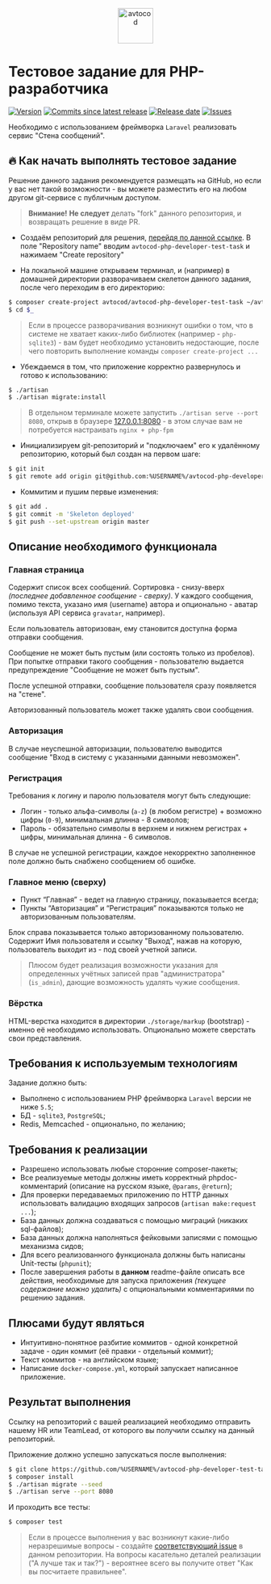 <p align="center">
  <img alt="avtocod" src="https://avatars1.githubusercontent.com/u/32733112?s=70&v=4" width="70" height="70" />
</p>

# Тестовое задание для PHP-разработчика

[![Version][badge_php_version]][link_packagist]
[![Commits since latest release][badge_commits_since_release]][link_commits]
[![Release date][badge_release_date]][link_releases]
[![Issues][badge_issues]][link_issues]

Необходимо с использованием фреймворка `Laravel` реализовать сервис "Стена сообщений".

## :fire: Как начать выполнять тестовое задание

Решение данного задания рекомендуется размещать на GitHub, но если у вас нет такой возможности - вы можете разместить его на любом другом git-сервисе с публичным доступом.

> **Внимание!** **Не следует** делать "fork" данного репозитория, и возвращать решение в виде PR.

- Создаём репозиторий для решения, [перейдя по данной ссылке](https://github.com/new). В поле "Repository name" вводим `avtocod-php-developer-test-task` и нажимаем "Create repository"

- На локальной машине открываем терминал, и (например) в домашней директории разворачиваем скелетон данного задания, после чего переходим в его директорию:

```bash
$ composer create-project avtocod/avtocod-php-developer-test-task ~/avtocod-php-developer-test-task
$ cd $_
```

> Если в процессе разворачивания возникнут ошибки о том, что в системе не хватает каких-либо библиотек (например - `php-sqlite3`) - вам будет необходимо установить недостающие, после чего повторить выполнение команды `composer create-project ...`

- Убеждаемся в том, что приложение корректно развернулось и готово к использованию:

```bash
$ ./artisan
$ ./artisan migrate:install
```

> В отдельном терминале можете запустить `./artisan serve --port 8080`, открыв в браузере [127.0.0.1:8080](http://127.0.0.1:8080) - в этом случае вам не потребуется настраивать `nginx + php-fpm`

- Инициализируем git-репозиторий и "подключаем" его к удалённому репозиторию, который был создан на первом шаге:

```bash
$ git init
$ git remote add origin git@github.com:%USERNAME%/avtocod-php-developer-test-task.git
```

- Коммитим и пушим первые изменения:

```bash
$ git add .
$ git commit -m 'Skeleton deployed'
$ git push --set-upstream origin master
```

## Описание необходимого функционала

### Главная страница

Содержит список всех сообщений. Сортировка - снизу-вверх _(последнее добавленное сообщение - сверху)_. У каждого сообщения, помимо текста, указано имя (username) автора и опционально - аватар (используя API сервиса `gravatar`, например).

Если пользователь авторизован, ему становится доступна форма отправки сообщения.

Сообщение не может быть пустым (или состоять только из пробелов). При попытке отправки такого сообщения - пользователю выдается предупреждение "Сообщение не может быть пустым".

После успешной отправки, сообщение пользователя сразу появляется на "стене".

Авторизованный пользователь может также удалять свои сообщения.

### Авторизация

В случае неуспешной авторизации, пользователю выводится сообщение "Вход в систему с указанными данными невозможен".

### Регистрация

Требования к логину и паролю пользователя могут быть следующие:

- Логин - только альфа-символы (`a-z`) (в любом регистре) + возможно цифры (`0-9`), минимальная длинна - 8 символов;
- Пароль - обязательно символы в верхнем и нижнем регистрах + цифры, минимальная длинна - 6 символов.

В случае не успешной регистрации, каждое некорректно заполненное поле должно быть снабжено сообщением об ошибке.

### Главное меню (сверху)

- Пункт “Главная” - ведет на главную страницу, показывается всегда;
- Пункты “Авторизация” и “Регистрация” показываются только не авторизованным пользователям.

Блок справа показывается только авторизованному пользователю. Содержит Имя пользователя и ссылку "Выход", нажав на которую, пользователь выходит из - под своей учетной записи.

> Плюсом будет реализация возможности указания для определенных учётных записей прав "администратора" (`is_admin`), дающие возможность удалять чужие сообщения.

### Вёрстка

HTML-верстка находится в директории `./storage/markup` (bootstrap) - именно её необходимо использовать. Опционально можете сверстать свои представления.

## Требования к используемым технологиям

Задание должно быть:

- Выполнено с использованием PHP фреймворка `Laravel` версии не ниже `5.5`;
- БД - `sqlite3`, `PostgreSQL`;
- Redis, Memcached - опционально, по желанию;

## Требования к реализации

- Разрешено использовать любые сторонние composer-пакеты;
- Все реализуемые методы должны иметь корректный phpdoc-комментарий (описание на русском языке, `@params`, `@return`);
- Для проверки передаваемых приложению по HTTP данных использовать валидацию входящих запросов (`artisan make:request ...`);
- База данных должна создаваться с помощью миграций (никаких sql-файлов);
- База данных должна наполняться фейковыми записями с помощью механизма сидов;
- Для всего реализованного функционала должны быть написаны Unit-тесты (`phpunit`);
- После завершения работы в **данном** readme-файле описать все действия, необходимые для запуска приложения _(текущее содержание можно удалить)_ с опциональными комментариями по решению задания.

## Плюсами будут являться

- Интуитивно-понятное разбитие коммитов - одной конкретной задаче - один коммит (её правки - отдельный коммит);
- Текст коммитов - на английском языке;
- Написание `docker-compose.yml`, который запускает написанное приложение.

## Результат выполнения

Ссылку на репозиторий с вашей реализацией необходимо отправить нашему HR или TeamLead, от которого вы получили ссылку на данный репозиторий.

Приложение должно успешно запускаться после выполнения:

```bash
$ git clone https://github.com/%USERNAME%/avtocod-php-developer-test-task.git ./test-task && cd $_
$ composer install
$ ./artisan migrate --seed
$ ./artisan serve --port 8080
```

И проходить все тесты:

```bash
$ composer test
```

> Если в процессе выполнения у вас возникнут какие-либо неразрешимые вопросы - создайте [соответствующий issue][link_create_issue] в данном репозитории. На вопросы касательно деталей реализации ("А лучше так и так?") - вероятнее всего вы получите ответ "Как вы посчитаете правильнее".

[badge_php_version]:https://img.shields.io/packagist/php-v/avtocod/avtocod-php-developer-test-task.svg?style=flat-square&longCache=true
[badge_issues]:https://img.shields.io/github/issues/avtocod/avtocod-php-developer-test-task.svg?style=flat-square&maxAge=180
[badge_commits_since_release]:https://img.shields.io/github/commits-since/avtocod/avtocod-php-developer-test-task/latest.svg?style=flat-square&maxAge=180
[badge_release_date]:https://img.shields.io/github/release-date/avtocod/avtocod-php-developer-test-task.svg?style=flat-square&maxAge=180
[link_packagist]:https://packagist.org/packages/avtocod/avtocod-php-developer-test-task
[link_releases]:https://github.com/avtocod/avtocod-php-developer-test-task/releases
[link_commits]:https://github.com/avtocod/avtocod-php-developer-test-task/commits
[link_issues]:https://github.com/avtocod/avtocod-php-developer-test-task/issues
[link_create_issue]:https://github.com/avtocod/avtocod-php-developer-test-task/issues/new
